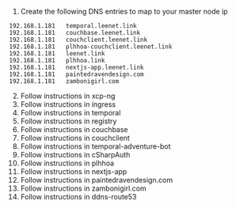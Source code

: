1. Create the following DNS entries to map to your master node ip
```
192.168.1.181	temporal.leenet.link
192.168.1.181	couchbase.leenet.link
192.168.1.181	couchclient.leenet.link
192.168.1.181	plhhoa-couchclient.leenet.link
192.168.1.181	leenet.link
192.168.1.181	plhhoa.link
192.168.1.181	nextjs-app.leenet.link
192.168.1.181	paintedravendesign.com
192.168.1.181	zambonigirl.com
```
2. Follow instructions in xcp-ng
3. Follow instructions in ingress
4. Follow instructions in temporal
5. Follow instructions in registry
6. Follow instructions in couchbase
7. Follow instructions in couchclient
8. Follow instructions in temporal-adventure-bot
9. Follow instructions in cSharpAuth
10. Follow instructions in plhhoa
11. Follow instructions in nextjs-app
12. Follow instructions in paintedravendesign.com
13. Follow instructions in zambonigirl.com
14. Follow instructions in ddns-route53
